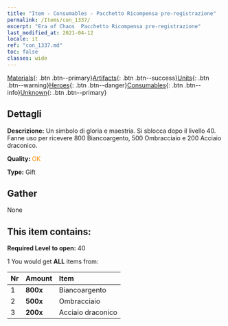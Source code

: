 ```yaml
---
title: "Item - Consumables - Pacchetto Ricompensa pre-registrazione"
permalink: /Items/con_1337/
excerpt: "Era of Chaos  Pacchetto Ricompensa pre-registrazione"
last_modified_at: 2021-04-12
locale: it
ref: "con_1337.md"
toc: false
classes: wide
---
```

 [Materials](/it/Items/){: .btn .btn--primary}[Artifacts](/it/Items/Artifacts/){: .btn .btn--success}[Units](/it/Items/Units/){: .btn .btn--warning}[Heroes](/it/Items/Heroes/){: .btn .btn--danger}[Consumables](/it/Items/Consumables/){: .btn .btn--info}[Unknown](/it/Items/Unknown/){: .btn .btn--primary}

## Dettagli
 **Descrizione:** Un simbolo di gloria e maestria. Si sblocca dopo il livello 40. Fanne uso per ricevere 800 Biancoargento, 500 Ombracciaio e 200 Acciaio draconico.

 **Quality:** <span style="color: #FF8C00">OK</span>

 **Type:** Gift

## Gather

  None

## This item contains:

 **Required Level to open:** 40

 1 You would get **ALL** items  from:

  | Nr | Amount |     Item    |
  |:---|:-------|:------------|
  | 1 |  **800x** | Biancoargento |  | 
  | 2 |  **500x** | Ombracciaio |  | 
  | 3 |  **200x** | Acciaio draconico |  | 
